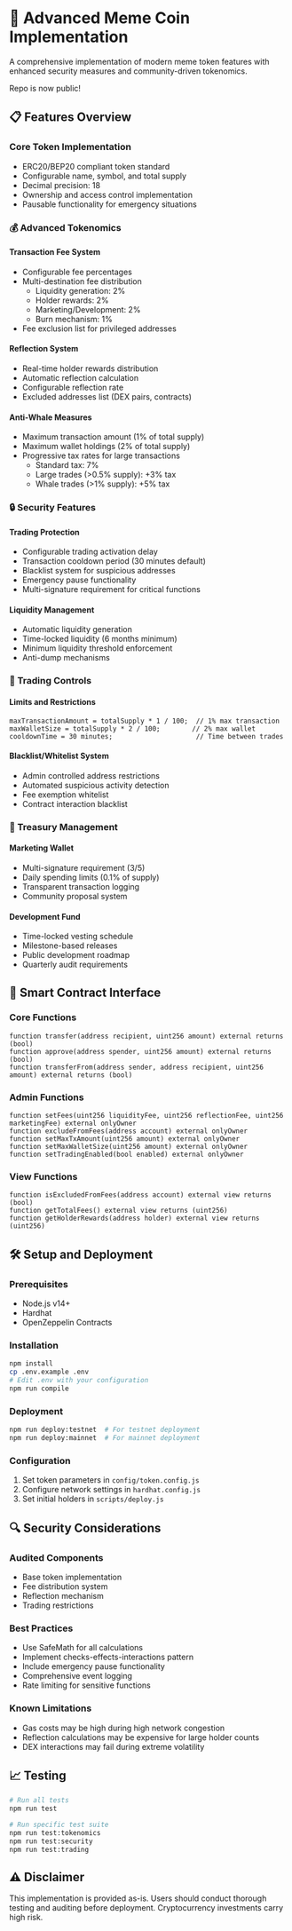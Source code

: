# 🚀 Advanced Meme Coin Implementation
A comprehensive implementation of modern meme token features with enhanced security measures and community-driven tokenomics.

Repo is now public!

## 📋 Features Overview

### Core Token Implementation
- ERC20/BEP20 compliant token standard
- Configurable name, symbol, and total supply
- Decimal precision: 18
- Ownership and access control implementation
- Pausable functionality for emergency situations

### 💰 Advanced Tokenomics

#### Transaction Fee System
- Configurable fee percentages
- Multi-destination fee distribution
  - Liquidity generation: 2%
  - Holder rewards: 2%
  - Marketing/Development: 2%
  - Burn mechanism: 1%
- Fee exclusion list for privileged addresses

#### Reflection System
- Real-time holder rewards distribution
- Automatic reflection calculation
- Configurable reflection rate
- Excluded addresses list (DEX pairs, contracts)

#### Anti-Whale Measures
- Maximum transaction amount (1% of total supply)
- Maximum wallet holdings (2% of total supply)
- Progressive tax rates for large transactions
  - Standard tax: 7%
  - Large trades (>0.5% supply): +3% tax
  - Whale trades (>1% supply): +5% tax

### 🔒 Security Features

#### Trading Protection
- Configurable trading activation delay
- Transaction cooldown period (30 minutes default)
- Blacklist system for suspicious addresses
- Emergency pause functionality
- Multi-signature requirement for critical functions

#### Liquidity Management
- Automatic liquidity generation
- Time-locked liquidity (6 months minimum)
- Minimum liquidity threshold enforcement
- Anti-dump mechanisms

### 🔄 Trading Controls

#### Limits and Restrictions
```solidity
maxTransactionAmount = totalSupply * 1 / 100;  // 1% max transaction
maxWalletSize = totalSupply * 2 / 100;        // 2% max wallet
cooldownTime = 30 minutes;                     // Time between trades
```

#### Blacklist/Whitelist System
- Admin controlled address restrictions
- Automated suspicious activity detection
- Fee exemption whitelist
- Contract interaction blacklist

### 🏦 Treasury Management

#### Marketing Wallet
- Multi-signature requirement (3/5)
- Daily spending limits (0.1% of supply)
- Transparent transaction logging
- Community proposal system

#### Development Fund
- Time-locked vesting schedule
- Milestone-based releases
- Public development roadmap
- Quarterly audit requirements

## 📜 Smart Contract Interface

### Core Functions
```solidity
function transfer(address recipient, uint256 amount) external returns (bool)
function approve(address spender, uint256 amount) external returns (bool)
function transferFrom(address sender, address recipient, uint256 amount) external returns (bool)
```

### Admin Functions
```solidity
function setFees(uint256 liquidityFee, uint256 reflectionFee, uint256 marketingFee) external onlyOwner
function excludeFromFees(address account) external onlyOwner
function setMaxTxAmount(uint256 amount) external onlyOwner
function setMaxWalletSize(uint256 amount) external onlyOwner
function setTradingEnabled(bool enabled) external onlyOwner
```

### View Functions
```solidity
function isExcludedFromFees(address account) external view returns (bool)
function getTotalFees() external view returns (uint256)
function getHolderRewards(address holder) external view returns (uint256)
```

## 🛠 Setup and Deployment

### Prerequisites
- Node.js v14+
- Hardhat
- OpenZeppelin Contracts

### Installation
```bash
npm install
cp .env.example .env
# Edit .env with your configuration
npm run compile
```

### Deployment
```bash
npm run deploy:testnet  # For testnet deployment
npm run deploy:mainnet  # For mainnet deployment
```

### Configuration
1. Set token parameters in `config/token.config.js`
2. Configure network settings in `hardhat.config.js`
3. Set initial holders in `scripts/deploy.js`

## 🔍 Security Considerations

### Audited Components
- Base token implementation
- Fee distribution system
- Reflection mechanism
- Trading restrictions

### Best Practices
- Use SafeMath for all calculations
- Implement checks-effects-interactions pattern
- Include emergency pause functionality
- Comprehensive event logging
- Rate limiting for sensitive functions

### Known Limitations
- Gas costs may be high during high network congestion
- Reflection calculations may be expensive for large holder counts
- DEX interactions may fail during extreme volatility

## 📈 Testing

```bash
# Run all tests
npm run test

# Run specific test suite
npm run test:tokenomics
npm run test:security
npm run test:trading
```

## ⚠️ Disclaimer
This implementation is provided as-is. Users should conduct thorough testing and auditing before deployment. Cryptocurrency investments carry high risk.
